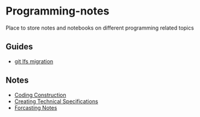 # Programming-notes
Place to store notes and notebooks on different programming related topics



## Guides
* [git lfs migration](https://github.com/mosqueteiro/Programming-notes/blob/master/git-LFS-migration.md)

## Notes  
* [Coding Construction](https://github.com/mosqueteiro/Programming-notes/blob/master/Coding-Construction-Notes.md)
* [Creating Technical Specifications](https://github.com/mosqueteiro/Programming-notes/blob/master/Technical-Specs.md)
* [Forcasting Notes](https://github.com/mosqueteiro/Programming-notes/blob/master/Forecasting-Notes.ipynb)
